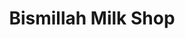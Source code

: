 ---
title: "Bismillah Milk Shop"
url: /karachi/bismillah-milk-shop-khayaban-e-seher/
shop: dairy
---